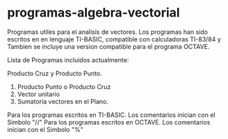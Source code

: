 # programas-algebra-vectorial
Programas utiles para el analisis de vectores. Los programas han sido escritos en en lenguaje TI-BASIC, compatible con calculadoras TI-83/84 y Tambien se incluye una version compatible para el programa OCTAVE.

Lista de Programas incluidos actualmente:

Producto Cruz y Producto Punto.
1) Producto Punto o Producto Cruz
3) Vector unitario
4) Sumatoria vectores en el Plano.

Para los programas escritos en TI-BASIC. Los comentarios inician con el Simbolo "//" Para los programas escritos en OCTAVE. Los comentarios inician con el Simbolo "%"
